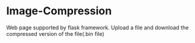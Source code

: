 # Image-Compression
Web page supported by flask framework.
Upload a file and download the compressed version of the file(.bin file)
